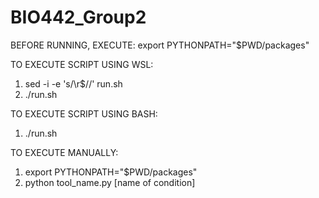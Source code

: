 # BIO442_Group2

BEFORE RUNNING, EXECUTE:
export PYTHONPATH="$PWD/packages"

TO EXECUTE SCRIPT USING WSL:
1. sed -i -e 's/\r$//' run.sh
2. ./run.sh

TO EXECUTE SCRIPT USING BASH:
1. ./run.sh

TO EXECUTE MANUALLY:
1. export PYTHONPATH="$PWD/packages"
2. python tool_name.py [name of condition]